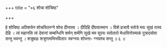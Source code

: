 +++
title = "०६ शोचा शोचिष्ठ"

+++

हे शोचिष्ठ अतिशयेन शोचयितरग्ने शोच दीप्यस्व । दीदिहि दीपयास्मान । विशे प्रजायै स्तोत्रे मयः सुखं रास्व देहि । त्वं महानसि त्वं देवानां सम्बन्धिनि शर्मन् शर्मणि सुखे मम सूरयः स्तोतारो मेधाविनोस्माकं पुत्रादयोवा सन्तु भवन्तु । शत्रूषाहः शत्रूणामभिभवितारः स्वग्नयः शोभना- ग्नयश्च सन्तु ॥ ६ ॥